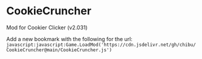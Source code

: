 # CookieCruncher
Mod for Cookier Clicker (v2.031)

Add a new bookmark with the following for the url:
`javascript:javascript:Game.LoadMod('https://cdn.jsdelivr.net/gh/chibu/CookieCruncher@main/CookieCruncher.js')`
